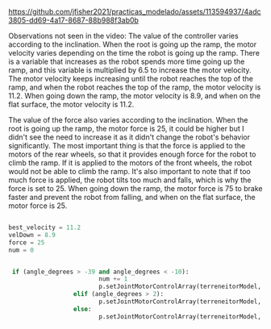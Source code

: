 

https://github.com/jfisher2021/practicas_modelado/assets/113594937/4adc3805-dd69-4a17-8687-88b988f3ab0b

Observations not seen in the video: The value of the controller varies according to the inclination. When the root is going up the ramp, the motor velocity varies depending on the time the robot is going up the ramp. There is a variable that increases as the robot spends more time going up the ramp, and this variable is multiplied by 6.5 to increase the motor velocity. The motor velocity keeps increasing until the robot reaches the top of the ramp, and when the robot reaches the top of the ramp, the motor velocity is 11.2. When going down the ramp, the motor velocity is 8.9, and when on the flat surface, the motor velocity is 11.2.

The value of the force also varies according to the inclination. When the root is going up the ramp, the motor force is 25, it could be higher but I didn't see the need to increase it as it didn't change the robot's behavior significantly. The most important thing is that the force is applied to the motors of the rear wheels, so that it provides enough force for the robot to climb the ramp. If it is applied to the motors of the front wheels, the robot would not be able to climb the ramp. It's also important to note that if too much force is applied, the robot tilts too much and falls, which is why the force is set to 25. When going down the ramp, the motor force is 75 to brake faster and prevent the robot from falling, and when on the flat surface, the motor force is 25.

```python

best_velocity = 11.2
velDown = 8.9
force = 25
num = 0


 if (angle_degrees > -39 and angle_degrees < -10):
                         num += 1  
                         p.setJointMotorControlArray(terreneitorModel, [4, 5], p.VELOCITY_CONTROL, targetVelocities=[i * 6.5] * 2, forces=[force] * 2)
                  elif (angle_degrees > 2):
                         p.setJointMotorControlArray(terreneitorModel, [2, 3, 4, 5], p.VELOCITY_CONTROL, targetVelocities=[velDown] * 4, forces=[force * 3] * 4)
                  else:
                         p.setJointMotorControlArray(terreneitorModel, [2, 3, 4, 5], p.VELOCITY_CONTROL, targetVelocities=[best_velocity] * 4, forces=[force] * 4)
```